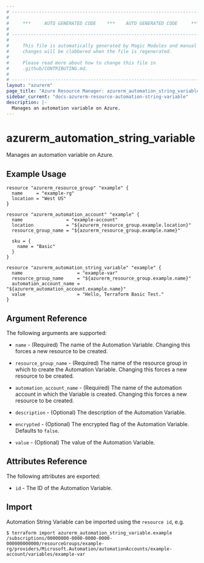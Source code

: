 ```yaml
---
# ----------------------------------------------------------------------------
#
#     ***     AUTO GENERATED CODE    ***    AUTO GENERATED CODE     ***
#
# ----------------------------------------------------------------------------
#
#     This file is automatically generated by Magic Modules and manual
#     changes will be clobbered when the file is regenerated.
#
#     Please read more about how to change this file in
#     .github/CONTRIBUTING.md.
#
# ----------------------------------------------------------------------------
layout: "azurerm"
page_title: "Azure Resource Manager: azurerm_automation_string_variable"
sidebar_current: "docs-azurerm-resource-automation-string-variable"
description: |-
  Manages an automation variable on Azure.
---
```


# azurerm_automation_string_variable

Manages an automation variable on Azure.


## Example Usage

```hcl
resource "azurerm_resource_group" "example" {
  name     = "example-rg"
  location = "West US"
}

resource "azurerm_automation_account" "example" {
  name                = "example-account"
  location            = "${azurerm_resource_group.example.location}"
  resource_group_name = "${azurerm_resource_group.example.name}"

  sku = {
    name = "Basic"
  }
}

resource "azurerm_automation_string_variable" "example" {
  name                    = "example-var"
  resource_group_name     = "${azurerm_resource_group.example.name}"
  automation_account_name = "${azurerm_automation_account.example.name}"
  value                   = "Hello, Terraform Basic Test."
}
```

## Argument Reference

The following arguments are supported:

* `name` - (Required) The name of the Automation Variable. Changing this forces a new resource to be created.

* `resource_group_name` - (Required) The name of the resource group in which to create the Automation Variable. Changing this forces a new resource to be created.

* `automation_account_name` - (Required) The name of the automation account in which the Variable is created. Changing this forces a new resource to be created.

* `description` - (Optional) The description of the Automation Variable.

* `encrypted` - (Optional) The encrypted flag of the Automation Variable. Defaults to `false`.

* `value` - (Optional) The value of the Automation Variable.

## Attributes Reference

The following attributes are exported:

* `id` - The ID of the Automation Variable.


## Import

Automation String Variable can be imported using the `resource id`, e.g.

```shell
$ terraform import azurerm_automation_string_variable.example /subscriptions/00000000-0000-0000-0000-000000000000/resourceGroups/example-rg/providers/Microsoft.Automation/automationAccounts/example-account/variables/example-var
```
